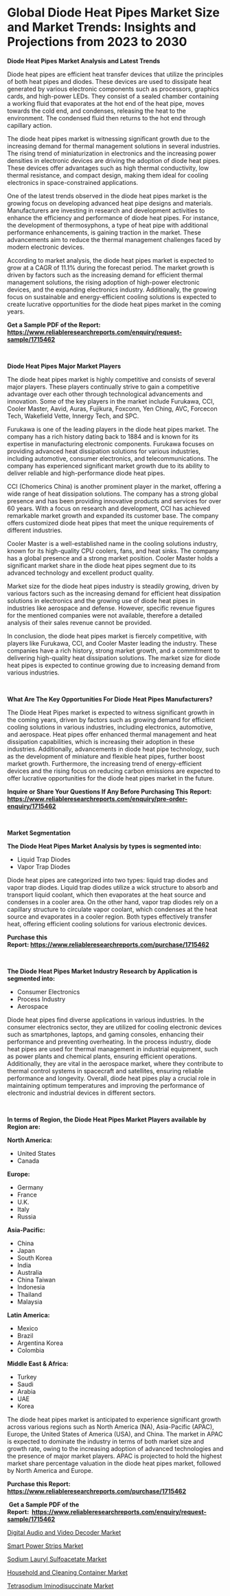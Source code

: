 <p><h1>Global Diode Heat Pipes Market Size and Market Trends: Insights and Projections from 2023 to 2030</h1></p><p><strong>Diode Heat Pipes Market Analysis and Latest Trends</strong></p>
<p><p>Diode heat pipes are efficient heat transfer devices that utilize the principles of both heat pipes and diodes. These devices are used to dissipate heat generated by various electronic components such as processors, graphics cards, and high-power LEDs. They consist of a sealed chamber containing a working fluid that evaporates at the hot end of the heat pipe, moves towards the cold end, and condenses, releasing the heat to the environment. The condensed fluid then returns to the hot end through capillary action.</p><p>The diode heat pipes market is witnessing significant growth due to the increasing demand for thermal management solutions in several industries. The rising trend of miniaturization in electronics and the increasing power densities in electronic devices are driving the adoption of diode heat pipes. These devices offer advantages such as high thermal conductivity, low thermal resistance, and compact design, making them ideal for cooling electronics in space-constrained applications.</p><p>One of the latest trends observed in the diode heat pipes market is the growing focus on developing advanced heat pipe designs and materials. Manufacturers are investing in research and development activities to enhance the efficiency and performance of diode heat pipes. For instance, the development of thermosyphons, a type of heat pipe with additional performance enhancements, is gaining traction in the market. These advancements aim to reduce the thermal management challenges faced by modern electronic devices.</p><p>According to market analysis, the diode heat pipes market is expected to grow at a CAGR of 11.1% during the forecast period. The market growth is driven by factors such as the increasing demand for efficient thermal management solutions, the rising adoption of high-power electronic devices, and the expanding electronics industry. Additionally, the growing focus on sustainable and energy-efficient cooling solutions is expected to create lucrative opportunities for the diode heat pipes market in the coming years.</p></p>
<p><strong>Get a Sample PDF of the Report:&nbsp; <a href="https://www.reliableresearchreports.com/enquiry/request-sample/1715462">https://www.reliableresearchreports.com/enquiry/request-sample/1715462</a></strong></p>
<p>&nbsp;</p>
<p><strong>Diode Heat Pipes Major Market Players</strong></p>
<p><p>The diode heat pipes market is highly competitive and consists of several major players. These players continually strive to gain a competitive advantage over each other through technological advancements and innovation. Some of the key players in the market include Furukawa, CCI, Cooler Master, Aavid, Auras, Fujikura, Foxconn, Yen Ching, AVC, Forcecon Tech, Wakefield Vette, Innergy Tech, and SPC.</p><p>Furukawa is one of the leading players in the diode heat pipes market. The company has a rich history dating back to 1884 and is known for its expertise in manufacturing electronic components. Furukawa focuses on providing advanced heat dissipation solutions for various industries, including automotive, consumer electronics, and telecommunications. The company has experienced significant market growth due to its ability to deliver reliable and high-performance diode heat pipes.</p><p>CCI (Chomerics China) is another prominent player in the market, offering a wide range of heat dissipation solutions. The company has a strong global presence and has been providing innovative products and services for over 60 years. With a focus on research and development, CCI has achieved remarkable market growth and expanded its customer base. The company offers customized diode heat pipes that meet the unique requirements of different industries.</p><p>Cooler Master is a well-established name in the cooling solutions industry, known for its high-quality CPU coolers, fans, and heat sinks. The company has a global presence and a strong market position. Cooler Master holds a significant market share in the diode heat pipes segment due to its advanced technology and excellent product quality.</p><p>Market size for the diode heat pipes industry is steadily growing, driven by various factors such as the increasing demand for efficient heat dissipation solutions in electronics and the growing use of diode heat pipes in industries like aerospace and defense. However, specific revenue figures for the mentioned companies were not available, therefore a detailed analysis of their sales revenue cannot be provided.</p><p>In conclusion, the diode heat pipes market is fiercely competitive, with players like Furukawa, CCI, and Cooler Master leading the industry. These companies have a rich history, strong market growth, and a commitment to delivering high-quality heat dissipation solutions. The market size for diode heat pipes is expected to continue growing due to increasing demand from various industries.</p></p>
<p>&nbsp;</p>
<p><strong>What Are The Key Opportunities For Diode Heat Pipes Manufacturers?</strong></p>
<p><p>The Diode Heat Pipes market is expected to witness significant growth in the coming years, driven by factors such as growing demand for efficient cooling solutions in various industries, including electronics, automotive, and aerospace. Heat pipes offer enhanced thermal management and heat dissipation capabilities, which is increasing their adoption in these industries. Additionally, advancements in diode heat pipe technology, such as the development of miniature and flexible heat pipes, further boost market growth. Furthermore, the increasing trend of energy-efficient devices and the rising focus on reducing carbon emissions are expected to offer lucrative opportunities for the diode heat pipes market in the future.</p></p>
<p><strong>Inquire or Share Your Questions If Any Before Purchasing This Report: <a href="https://www.reliableresearchreports.com/enquiry/pre-order-enquiry/1715462">https://www.reliableresearchreports.com/enquiry/pre-order-enquiry/1715462</a></strong></p>
<p>&nbsp;</p>
<p><strong>Market Segmentation</strong></p>
<p><strong>The Diode Heat Pipes Market Analysis by types is segmented into:</strong></p>
<p><ul><li>Liquid Trap Diodes</li><li>Vapor Trap Diodes</li></ul></p>
<p><p>Diode heat pipes are categorized into two types: liquid trap diodes and vapor trap diodes. Liquid trap diodes utilize a wick structure to absorb and transport liquid coolant, which then evaporates at the heat source and condenses in a cooler area. On the other hand, vapor trap diodes rely on a capillary structure to circulate vapor coolant, which condenses at the heat source and evaporates in a cooler region. Both types effectively transfer heat, offering efficient cooling solutions for various electronic devices.</p></p>
<p><strong>Purchase this Report:&nbsp;<a href="https://www.reliableresearchreports.com/purchase/1715462">https://www.reliableresearchreports.com/purchase/1715462</a></strong></p>
<p>&nbsp;</p>
<p><strong>The Diode Heat Pipes Market Industry Research by Application is segmented into:</strong></p>
<p><ul><li>Consumer Electronics</li><li>Process Industry</li><li>Aerospace</li></ul></p>
<p><p>Diode heat pipes find diverse applications in various industries. In the consumer electronics sector, they are utilized for cooling electronic devices such as smartphones, laptops, and gaming consoles, enhancing their performance and preventing overheating. In the process industry, diode heat pipes are used for thermal management in industrial equipment, such as power plants and chemical plants, ensuring efficient operations. Additionally, they are vital in the aerospace market, where they contribute to thermal control systems in spacecraft and satellites, ensuring reliable performance and longevity. Overall, diode heat pipes play a crucial role in maintaining optimum temperatures and improving the performance of electronic and industrial devices in different sectors.</p></p>
<p>&nbsp;</p>
<p><strong>In terms of Region, the Diode Heat Pipes Market Players available by Region are:</strong></p>
<p>
    <p> <strong> North America: </strong>
        <ul>
            <li>United States</li>
            <li>Canada</li>
        </ul>
        </p> 
    <p> <strong> Europe: </strong>
        <ul>
            <li>Germany</li>
            <li>France</li>
            <li>U.K.</li>
            <li>Italy</li>
            <li>Russia</li>
        </ul>
        </p> 
    <p> <strong> Asia-Pacific: </strong>
        <ul>
            <li>China</li>
            <li>Japan</li>
            <li>South Korea</li>
            <li>India</li>
            <li>Australia</li>
            <li>China Taiwan</li>
            <li>Indonesia</li>
            <li>Thailand</li>
            <li>Malaysia</li>
        </ul>
        </p> 
    <p> <strong> Latin America: </strong>
        <ul>
            <li>Mexico</li>
            <li>Brazil</li>
            <li>Argentina Korea</li>
            <li>Colombia</li>
        </ul>
        </p> 
    <p> <strong> Middle East & Africa: </strong>
        <ul>
            <li>Turkey</li>
            <li>Saudi</li>
            <li>Arabia</li>
            <li>UAE</li>
            <li>Korea</li>
        </ul>
    </p>
    </p>
<p><p>The diode heat pipes market is anticipated to experience significant growth across various regions such as North America (NA), Asia-Pacific (APAC), Europe, the United States of America (USA), and China. The market in APAC is expected to dominate the industry in terms of both market size and growth rate, owing to the increasing adoption of advanced technologies and the presence of major market players. APAC is projected to hold the highest market share percentage valuation in the diode heat pipes market, followed by North America and Europe.</p></p>
<p><strong>Purchase this Report: <a href="https://www.reliableresearchreports.com/purchase/1715462">https://www.reliableresearchreports.com/purchase/1715462</a></strong></p>
<p>&nbsp;<strong>Get a Sample PDF of the Report:&nbsp;&nbsp;<a href="https://www.reliableresearchreports.com/enquiry/request-sample/1715462">https://www.reliableresearchreports.com/enquiry/request-sample/1715462</a></strong></p>
<p><strong></strong></p>
<p><p><a href="https://medium.com/@ebbaeffertz1951/digital-audio-and-video-decoder-market-focuses-on-market-share-size-and-projected-forecast-till-c82b8e29b168">Digital Audio and Video Decoder Market</a></p><p><a href="https://github.com/RoccoManning/Market-Research-Report-List-2/blob/main/smart-power-strips-market.md">Smart Power Strips Market</a></p><p><a href="https://www.linkedin.com/pulse/sodium-lauryl-sulfoacetate-market-challenges-opportunities-4w0cc/">Sodium Lauryl Sulfoacetate Market</a></p><p><a href="https://medium.com/@verlielesch1927/household-and-cleaning-container-market-trends-and-market-analysis-forecasted-for-period-2023-2030-8fcb1b7e4a10">Household and Cleaning Container Market</a></p><p><a href="https://www.linkedin.com/pulse/tetrasodium-iminodisuccinate-market-size-share-amp-trends-j0rsc/">Tetrasodium Iminodisuccinate Market</a></p></p>